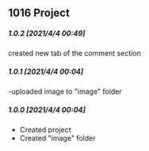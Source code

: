 ## 1016 Project
##### 1.0.2 [2021/4/4 00:49]
created new tab of the comment section
##### 1.0.1 [2021/4/4 00:04]
-uploaded image to "image" folder

##### 1.0.0 [2021/4/4 00:04]

- Created project
- Created "image" folder

